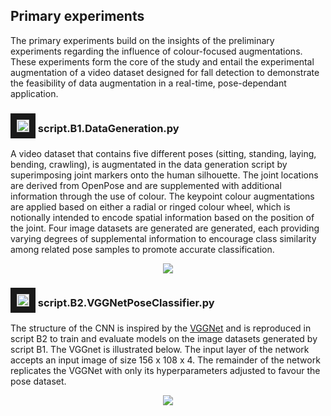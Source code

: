 ## Primary experiments
The primary experiments build on the insights of the preliminary experiments regarding the influence of colour-focused augmentations. These experiments form the core of the study and entail the experimental augmentation of a video dataset designed for fall detection to demonstrate the feasibility of data augmentation in a real-time, pose-dependant application.

### <img src="https://user-images.githubusercontent.com/25181517/183423507-c056a6f9-1ba8-4312-a350-19bcbc5a8697.png" width="20" height="20" border="10"/> script.B1.DataGeneration.py
A video dataset that contains five different poses (sitting, standing, laying, bending, crawling), is augmentated in the data generation script by superimposing joint markers onto the human silhouette. The joint locations are derived from OpenPose and are supplemented with additional information through the use of colour. The keypoint colour augmentations are applied based on either a radial or ringed colour wheel, which is notionally intended to encode spatial information based on the position of the joint. Four image datasets are generated are generated, each providing varying degrees of supplemental information to encourage class similarity among related pose samples to promote accurate classification.

<p align="center">
<img src="https://github.com/dulocian/pose-classification/blob/main/images/B1-Sample.png"/>
</p>

### <img src="https://user-images.githubusercontent.com/25181517/183423507-c056a6f9-1ba8-4312-a350-19bcbc5a8697.png" width="20" height="20" border="10"/> script.B2.VGGNetPoseClassifier.py
The structure of the CNN is inspired by the [VGGNet](https://doi.org/10.48550/arXiv.1409.1556) and is reproduced in script B2 to train and evaluate models on the image datasets generated by script B1. The VGGnet is illustrated below. The input layer of the network accepts an input image of size 156 x 108 x 4. The remainder of the network replicates the VGGNet with only its hyperparameters adjusted to favour the pose dataset.

<p align="center">
<img src="https://github.com/dulocian/pose-classification/blob/main/images/B2-VGGNet.png"/>
</p>
